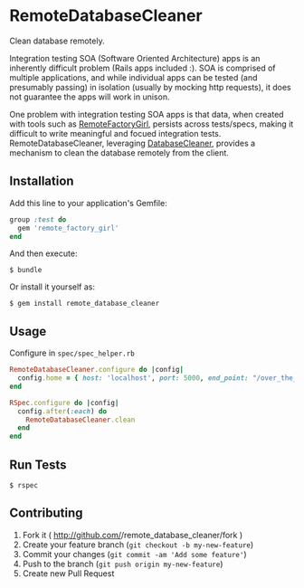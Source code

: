 # RemoteDatabaseCleaner

Clean database remotely. 

Integration testing SOA (Software Oriented Architecture) apps is an inherently 
difficult problem (Rails apps included :). SOA is comprised of multiple applications, 
and while individual apps can be tested (and presumably passing) in isolation (usually 
by mocking http requests), it does not guarantee the apps will work in unison. 

One problem with integration testing SOA apps is that data, when created with 
tools such as [RemoteFactoryGirl](https://github.com/tdouce/remote_factory_girl),
persists across tests/specs, making it difficult to write meaningful and focued 
integration tests. RemoteDatabaseCleaner, leveraging [DatabaseCleaner](https://github.com/bmabey/database_cleaner), 
provides a mechanism to clean the database remotely from the client. 

## Installation

Add this line to your application's Gemfile:


```ruby
group :test do
  gem 'remote_factory_girl'
end
```

And then execute:

    $ bundle

Or install it yourself as:

    $ gem install remote_database_cleaner

## Usage

Configure in `spec/spec_helper.rb`

```ruby
RemoteDatabaseCleaner.configure do |config|
  config.home = { host: 'localhost', port: 5000, end_point: "/over_the_rainbow" }
end

RSpec.configure do |config|
  config.after(:each) do
    RemoteDatabaseCleaner.clean
  end
end
```

## Run Tests 
    $ rspec

## Contributing

1. Fork it ( http://github.com/<my-github-username>/remote_database_cleaner/fork )
2. Create your feature branch (`git checkout -b my-new-feature`)
3. Commit your changes (`git commit -am 'Add some feature'`)
4. Push to the branch (`git push origin my-new-feature`)
5. Create new Pull Request

